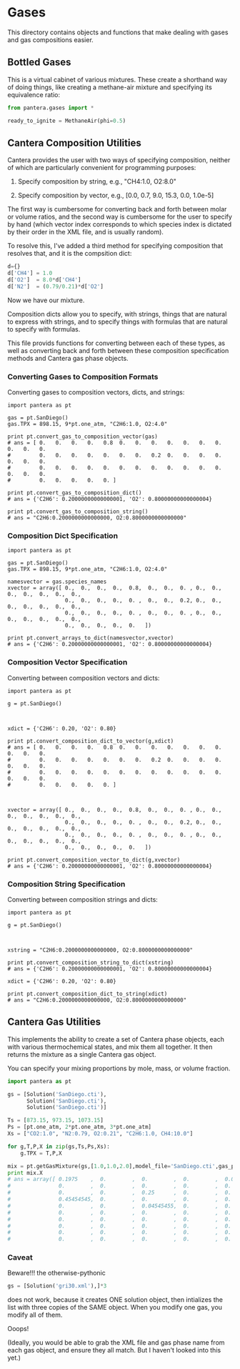 # Gases

This directory contains objects and functions that
make dealing with gases and gas compositions easier.

## Bottled Gases

This is a virtual cabinet of various mixtures.
These create a shorthand way of doing things,
like creating a methane-air mixture and specifying
its equivalence ratio:

```python
from pantera.gases import *

ready_to_ignite = MethaneAir(phi=0.5)
```

## Cantera Composition Utilities

Cantera provides the user with two ways of specifying 
composition, neither of which are particularly
convenient for programming purposes:

1. Specify composition by string, e.g., "CH4:1.0, O2:8.0"

2. Specify composition by vector, e.g., [0.0, 0.7, 9.0, 15.3, 0.0, 1.0e-5]

The first way is cumbersome for converting back and forth between 
molar or volume ratios, and the second way is cumbersome for the
user to specify by hand (which vector index corresponds to which 
species index is dictated by their order in the XML file, and is 
usually random).

To resolve this, I've added a third method for specifying 
composition that resolves that, and it is the compsition dict:

```python
d={}
d['CH4'] = 1.0
d['O2']  = 8.0*d['CH4']
d['N2']  = (0.79/0.21)*d['O2']
```

Now we have our mixture.

Composition dicts allow you to specify, with strings, things that
are natural to express with strings, and to specify things with formulas
that are natural to specify with formulas. 

This file provids functions for converting between each of these types,
as well as converting back and forth between these composition 
specification methods and Cantera gas phase objects.

### Converting Gases to Composition Formats

Converting gases to composition vectors, dicts, and strings:

```
import pantera as pt

gas = pt.SanDiego()
gas.TPX = 898.15, 9*pt.one_atm, "C2H6:1.0, O2:4.0"

print pt.convert_gas_to_composition_vector(gas)
# ans = [ 0.   0.   0.   0.   0.8  0.   0.   0.   0.   0.   0.   0.   0.   0.   0.
#         0.   0.   0.   0.   0.   0.   0.   0.2  0.   0.   0.   0.   0.   0.   0.
#         0.   0.   0.   0.   0.   0.   0.   0.   0.   0.   0.   0.   0.   0.   0.
#         0.   0.   0.   0.   0. ]

print pt.convert_gas_to_composition_dict()
# ans = {'C2H6': 0.20000000000000001, 'O2': 0.80000000000000004}

print pt.convert_gas_to_composition_string()
# ans = "C2H6:0.2000000000000000, O2:0.8000000000000000"
```

### Composition Dict Specification

```
import pantera as pt

gas = pt.SanDiego()
gas.TPX = 898.15, 9*pt.one_atm, "C2H6:1.0, O2:4.0"

namesvector = gas.species_names
xvector = array([ 0.,  0.,  0.,  0.,  0.8,  0.,  0.,  0. , 0.,  0.,  0.,  0.,  0.,  0.,  0., 
                  0.,  0.,  0.,  0.,  0. ,  0.,  0.,  0.2, 0.,  0.,  0.,  0.,  0.,  0.,  0., 
                  0.,  0.,  0.,  0.,  0. ,  0.,  0.,  0. , 0.,  0.,  0.,  0.,  0.,  0.,  0., 
                  0.,  0.,  0.,  0.,  0.   ])

print pt.convert_arrays_to_dict(namesvector,xvector)
# ans = {'C2H6': 0.20000000000000001, 'O2': 0.80000000000000004}
```

### Composition Vector Specification

Converting between composition vectors and dicts:

```
import pantera as pt

g = pt.SanDiego()



xdict = {'C2H6': 0.20, 'O2': 0.80}

print pt.convert_composition_dict_to_vector(g,xdict)
# ans = [ 0.   0.   0.   0.   0.8  0.   0.   0.   0.   0.   0.   0.   0.   0.   0.
#         0.   0.   0.   0.   0.   0.   0.   0.2  0.   0.   0.   0.   0.   0.   0.
#         0.   0.   0.   0.   0.   0.   0.   0.   0.   0.   0.   0.   0.   0.   0.
#         0.   0.   0.   0.   0. ]



xvector = array([ 0.,  0.,  0.,  0.,  0.8,  0.,  0.,  0. , 0.,  0.,  0.,  0.,  0.,  0.,  0., 
                  0.,  0.,  0.,  0.,  0. ,  0.,  0.,  0.2, 0.,  0.,  0.,  0.,  0.,  0.,  0., 
                  0.,  0.,  0.,  0.,  0. ,  0.,  0.,  0. , 0.,  0.,  0.,  0.,  0.,  0.,  0., 
                  0.,  0.,  0.,  0.,  0.   ])

print pt.convert_composition_vector_to_dict(g,xvector)
# ans = {'C2H6': 0.20000000000000001, 'O2': 0.80000000000000004}
```

### Composition String Specification

Converting between composition strings and dicts:

```
import pantera as pt

g = pt.SanDiego()



xstring = "C2H6:0.2000000000000000, O2:0.8000000000000000"

print pt.convert_composition_string_to_dict(xstring)
# ans = {'C2H6': 0.20000000000000001, 'O2': 0.80000000000000004}

xdict = {'C2H6': 0.20, 'O2': 0.80}

print pt.convert_composition_dict_to_string(xdict)
# ans = "C2H6:0.2000000000000000, O2:0.8000000000000000"
```

## Cantera Gas Utilities

This implements the ability to create a set of
Cantera phase objects, each with various 
thermochemical states, and mix them all 
together. It then returns the mixture
as a single Cantera gas object.

You can specify your mixing proportions
by mole, mass, or volume fraction.

```python
import pantera as pt

gs = [Solution('SanDiego.cti'),
      Solution('SanDiego.cti'),
      Solution('SanDiego.cti')]

Ts = [873.15, 973.15, 1073.15]
Ps = [pt.one_atm, 2*pt.one_atm, 3*pt.one_atm]
Xs = ["CO2:1.0", "N2:0.79, O2:0.21", "C2H6:1.0, CH4:10.0"]

for g,T,P,X in zip(gs,Ts,Ps,Xs):
	g.TPX = T,P,X

mix = pt.getGasMixture(gs,[1.0,1.0,2.0],model_file='SanDiego.cti',gas_phase_name='gas')
print mix.X
# ans = array([ 0.1975    ,  0.        ,  0.        ,  0.        ,  0.0525    ,
#               0.        ,  0.        ,  0.        ,  0.        ,  0.        ,
#               0.        ,  0.        ,  0.25      ,  0.        ,  0.        ,
#               0.45454545,  0.        ,  0.        ,  0.        ,  0.        ,
#               0.        ,  0.        ,  0.04545455,  0.        ,  0.        ,
#               0.        ,  0.        ,  0.        ,  0.        ,  0.        ,
#               0.        ,  0.        ,  0.        ,  0.        ,  0.        ,
#               0.        ,  0.        ,  0.        ,  0.        ,  0.        ,
#               0.        ,  0.        ,  0.        ,  0.        ,  0.        ,
#               0.        ,  0.        ,  0.        ,  0.        ,  0.        ])
```

### Caveat

Beware!!! the otherwise-pythonic

```python
gs = [Solution('gri30.xml'),]*3
```

does not work, because it creates ONE solution object, then intializes the list 
with three copies of the SAME object.
When you modify one gas, you modify all of them.

Ooops!

(Ideally, you would be able to grab the XML file
and gas phase name from each gas object, and ensure
they all match. But I haven't looked into this yet.)


